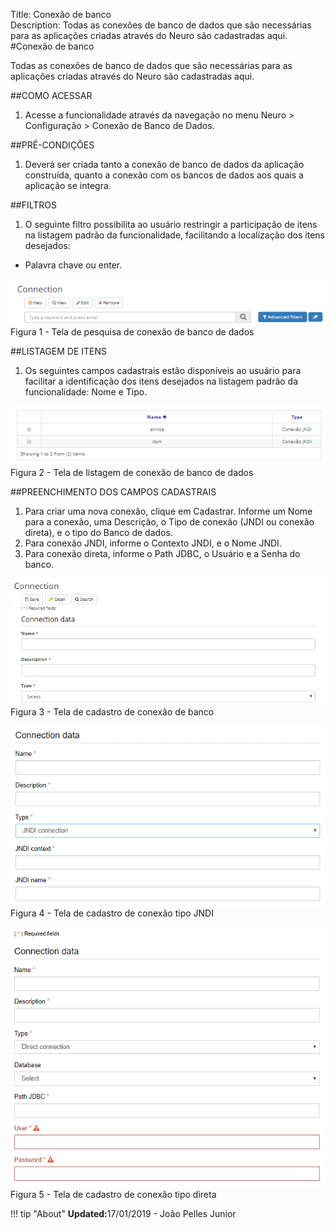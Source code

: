 Title: Conexão de banco  
Description: Todas as conexões de banco de dados que são necessárias para as aplicações criadas através do Neuro são cadastradas aqui.    
#Conexão de banco    

Todas as conexões de banco de dados que são necessárias para as aplicações criadas através do Neuro são cadastradas aqui.    

##COMO ACESSAR    
1. Acesse a funcionalidade através da navegação no menu Neuro > Configuração > Conexão de Banco de Dados.  

##PRÉ-CONDIÇÕES  
1. Deverá ser criada tanto a conexão de banco de dados da aplicação construída, quanto a conexão com os bancos de dados aos quais a aplicação se integra.    

##FILTROS  
1. O seguinte filtro possibilita ao usuário restringir a participação de itens na listagem padrão da funcionalidade, facilitando a localização dos itens desejados:    
  
  - Palavra chave ou enter.    

![Screenshot](images/DataConnection-Filters.png)    
Figura 1 - Tela de pesquisa de conexão de banco de dados     

##LISTAGEM DE ITENS    
1. Os seguintes campos cadastrais estão disponíveis ao usuário para facilitar a identificação dos itens desejados na listagem padrão da funcionalidade: Nome e Tipo.   

![Screenshot](images/DataConnection-ItemsList.png)   
Figura 2 - Tela de listagem de conexão de banco de dados     

##PREENCHIMENTO DOS CAMPOS CADASTRAIS    
1. Para criar uma nova conexão, clique em Cadastrar. Informe um Nome para a conexão, uma Descrição, o Tipo de conexão (JNDI ou conexão direta), e o tipo do Banco de dados.    
2. Para conexão JNDI, informe o Contexto JNDI, e o Nome JNDI.   
3. Para conexão direta, informe o Path JDBC, o Usuário e a Senha do banco.   

![Screenshot](images/DataConnection-register.png)   
Figura 3 - Tela de cadastro de conexão de banco   

![Screenshot](images/DataConnection-JNDI.png)     
Figura 4 - Tela de cadastro de conexão tipo JNDI   

![Screenshot](images/DataConnection-direct.png)   
Figura 5 - Tela de cadastro de conexão tipo direta  


!!! tip "About"
    <b>Updated:</b>17/01/2019 - João Pelles Junior
